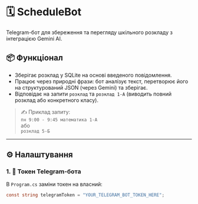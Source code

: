 # 🗓️ ScheduleBot

Telegram-бот для збереження та перегляду шкільного розкладу з інтеграцією Gemini AI.

## 📦 Функціонал

- Зберігає розклад у SQLite на основі введеного повідомлення.
- Працює через природні фрази: бот аналізує текст, перетворює його на структурований JSON (через Gemini) та зберігає.
- Відповідає на запити `розклад` та `розклад 1-А` (виводить повний розклад або конкретного класу).

> ✍️ Приклад запиту:  
> `пн 9:00 - 9:45 математика 1-А`  
> або  
> `розклад 5-Б`

---

## ⚙️ Налаштування

### 1. 🔐 Токен Telegram-бота

В `Program.cs` заміни токен на власний:

```csharp
const string telegramToken = "YOUR_TELEGRAM_BOT_TOKEN_HERE";
